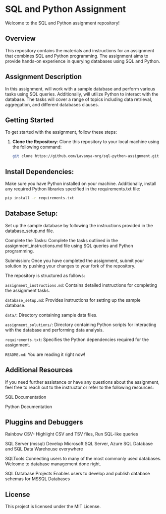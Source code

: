 # SQL and Python Assignment

Welcome to the SQL and Python assignment repository!

## Overview

This repository contains the materials and instructions for an assignment that combines SQL and Python programming. The assignment aims to provide hands-on experience in querying databases using SQL and Python.

## Assignment Description

In this assignment, will work with a sample database and perform various tasks using SQL queries. Additionally, will utilize Python to interact with the database. The tasks will cover a range of topics including data retrieval, aggregation, and different databases clauses.

## Getting Started

To get started with the assignment, follow these steps:

1. **Clone the Repository**: Clone this repository to your local machine using the following command:
   ```bash
   git clone https://github.com/Lavanya-nrg/sql-python-assignment.git

## Install Dependencies: 
Make sure you have Python installed on your machine. Additionally, install any required Python libraries specified in the requirements.txt file:

```bash
pip install -r requirements.txt
```

## Database Setup:
Set up the sample database by following the instructions provided in the database_setup.md file.

Complete the Tasks: Complete the tasks outlined in the assignment_instructions.md file using SQL queries and Python programming.

Submission: Once you have completed the assignment, submit your solution by pushing your changes to your fork of the repository.

The repository is structured as follows:

`assignment_instructions.md`: Contains detailed instructions for completing the assignment tasks.

`database_setup.md`: Provides instructions for setting up the sample database.

`data/`: Directory containing sample data files.

`assignment_solutions/`: Directory containing Python scripts for interacting with the database and performing data analysis.

`requirements.txt`: Specifies the Python dependencies required for the assignment.

`README.md`: You are reading it right now!

## Additional Resources
If you need further assistance or have any questions about the assignment, feel free to reach out to the instructor or refer to the following resources:

SQL Documentation

Python Documentation

## Pluggins and Debuggers

Rainbow CSV-
    Highlight CSV and TSV files, Run SQL-like queries

SQL Server (mssql)
    Develop Microsoft SQL Server, Azure SQL Database and SQL Data Warehouse everywhere

SQLTools
    Connecting users to many of the most commonly used databases. Welcome to database management done right.

SQL Database Projects
    Enables users to develop and publish database schemas for MSSQL Databases

## License
This project is licensed under the MIT License.
